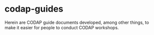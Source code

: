 # codap-guides
Herein are CODAP guide documents developed, among other things, to make it easier for people to conduct CODAP workshops.
